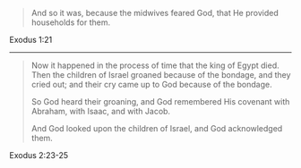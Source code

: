 > And so it was, because the midwives feared God, that He provided households
> for them.

Exodus 1:21

----

> Now it happened in the process of time that the king of Egypt died. Then the
> children of Israel groaned because of the bondage, and they cried out; and
> their cry came up to God because of the bondage.
>
> So God heard their groaning, and God remembered His covenant with Abraham,
> with Isaac, and with Jacob.
>
> And God looked upon the children of Israel, and God acknowledged them.

Exodus 2:23-25
